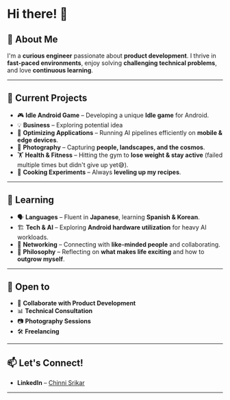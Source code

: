 # Hi there! 👋  

## 🚀 About Me  
I'm a **curious engineer** passionate about **product development**. I thrive in **fast-paced environments**, enjoy solving **challenging technical problems**, and love **continuous learning**.  

---

## 🔭 Current Projects  
- 🎮 **Idle Android Game** – Developing a unique **Idle game** for Android.  
- 💡 **Business** – Exploring potential idea  
- 🤖 **Optimizing Applications** – Running AI pipelines efficiently on **mobile & edge devices**.  
- 📸 **Photography** – Capturing **people, landscapes, and the cosmos**.  
- 🏋️ **Health & Fitness** – Hitting the gym to **lose weight & stay active** (failed multiple times but didn't give up yet😅).  
- 🥘 **Cooking Experiments** – Always **leveling up my recipes**.  

---

## 🌱 Learning  
- 🗣️ **Languages** – Fluent in **Japanese**, learning **Spanish & Korean**.  
- 🏗️ **Tech & AI** – Exploring **Android hardware utilization** for heavy AI workloads.  
- 🔗 **Networking** – Connecting with **like-minded people** and collaborating.  
- 🤔 **Philosophy** – Reflecting on **what makes life exciting** and how to **outgrow myself**.  

---

## 👯 Open to  
- 🚀 **Collaborate with Product Development**  
- 📊 **Technical Consultation**  
- 📷 **Photography Sessions**  
- 🛠 **Freelancing**  

---

## 📫 Let's Connect!  
- **LinkedIn** – [Chinni Srikar](https://www.linkedin.com/in/chinni-srikar-a-54b29816b/)  

---
